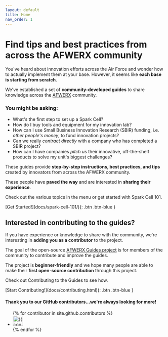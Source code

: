 ```yaml
---
layout: default
title: Home
nav_order: 1
---
```

# Find tips and best practices from across the AFWERX community
You've heard about innovation efforts across the Air Force and wonder how to actually implement them at your base.  However, it seems like **each base is starting from scratch**.

We've established a set of **community-developed guides** to share knowledge across the [AFWERX](https://www.afwerx.af.mil/) community.

### You might be asking:
- What's the first step to set up a Spark Cell?
- How do I buy tools and equipment for my innovation lab?
- How can I use Small Business Innovation Research (SBIR) funding, i.e. *other people's money*, to fund innovation projects?
- Can we really *contract directly* with a company who has completed a SBIR project?
- How can I have companies *pitch us* their innovative, off-the-shelf products to solve my unit's biggest challenges?

These guides provide **step-by-step instructions, best practices, and tips** created by innovators from across the AFWERX community.

These people have **paved the way** and are interested in **sharing their experience**.

Check out the various topics in the menu or get started with Spark Cell 101.

<span class="fs-5">
[Get Started!](docs/spark-cell-101/){: .btn .btn-blue }
</span>
<br/>

## Interested in contributing to the guides?
If you have experience or knowledge to share with the community, we're interesting in **adding you as a contributor** to the project.

The goal of the open-source [AFWERX Guides project](https://github.com/infinity-spark-jbmdl/afwerx-guides) is for members of the community to contribute and improve the guides.

The project is **beginner-friendly** and we hope many people are able to make their **first open-source contribution** through this project.

Check out Contributing to the Guides to see how.

<span class="fs-5">
[Start Contributing!](docs/contributing.html){: .btn .btn-blue }
</span>
<br/>

#### Thank you to our GitHub contributors...we're always looking for more!
<ul class="list-style-none">
{% for contributor in site.github.contributors %}
  <li class="d-inline-block mr-1">
     <a href="{{ contributor.html_url }}"><img src="{{ contributor.avatar_url }}" width="32" height="32" alt="{{ contributor.login }}"/></a>
  </li>
{% endfor %}
</ul>
